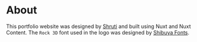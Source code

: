 # About

This portfolio website was designed by [Shruti](shrutes.design) and built using Nuxt and Nuxt Content. The `Rock 3D` font used in the logo was designed by [Shibuya Fonts](https://fonts.google.com/specimen/Rock+3D/about).
